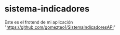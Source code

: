 # sistema-indicadores
Este es el frotend de mi aplicación "https://github.com/gomezteo1/SistemaIndicadoresAPI"

